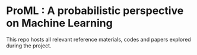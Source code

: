# ProML : A probabilistic perspective on Machine Learning

This repo hosts all relevant reference materials, codes and papers explored during the project.
